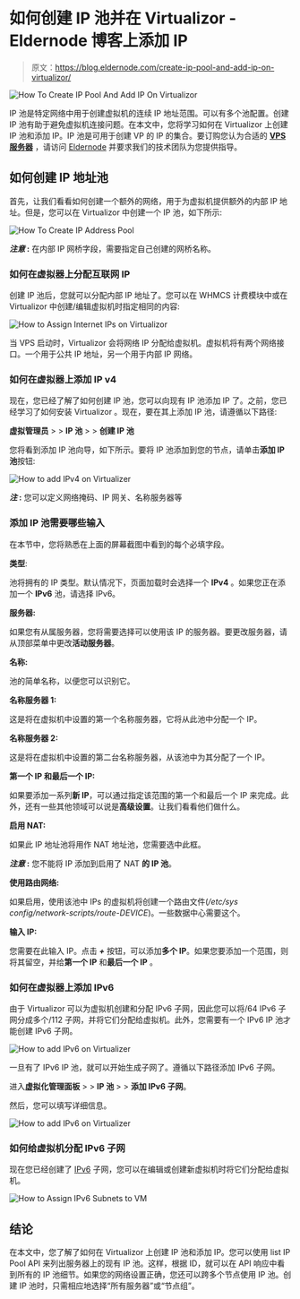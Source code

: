 # 如何创建 IP 池并在 Virtualizor - Eldernode 博客上添加 IP

> 原文：<https://blog.eldernode.com/create-ip-pool-and-add-ip-on-virtualizor/>

![How To Create IP Pool And Add IP On Virtualizor](img/ec323b158a9c659f893c29d5ab54ba9a.png)

IP 池是特定网络中用于创建虚拟机的连续 IP 地址范围。可以有多个池配置。创建 IP 池有助于避免虚拟机连接问题。在本文中，您将学习如何在 Virtualizor 上创建 IP 池和添加 IP。IP 池是可用于创建 VP 的 IP 的集合。要订购您认为合适的 **[VPS 服务器](https://eldernode.com/vps/)** ，请访问 [Eldernode](https://eldernode.com/) 并要求我们的技术团队为您提供指导。

## **如何创建 IP 地址池**

首先，让我们看看如何创建一个额外的网络，用于为虚拟机提供额外的内部 IP 地址。但是，您可以在 Virtualizor 中创建一个 IP 池，如下所示:

![How To Create IP Address Pool ](img/ece8f25483e696698c596d9556f95c1a.png)

***注意* :** 在内部 IP 网桥字段，需要指定自己创建的网桥名称。

### **如何在虚拟器上分配互联网 IP**

创建 IP 池后，您就可以分配内部 IP 地址了。您可以在 WHMCS 计费模块中或在 Virtualizor 中创建/编辑虚拟机时指定相同的内容:

![How to Assign Internet IPs on Virtualizor](img/24e4f470253364d081be4152301b31bd.png)

当 VPS 启动时，Virtualizor 会将网络 IP 分配给虚拟机。虚拟机将有两个网络接口。一个用于公共 IP 地址，另一个用于内部 IP 网络。

### **如何在虚拟器上添加 IP v4**

现在，您已经了解了如何创建 IP 池，您可以向现有 IP 池添加 IP 了。之前，您已经学习了如何安装 Virtualizor 。现在，要在其上添加 IP 池，请遵循以下路径:

**虚拟管理员** > > **IP 池** > > **创建 IP 池**

您将看到添加 IP 池向导，如下所示。要将 IP 池添加到您的节点，请单击**添加 IP 池**按钮:

![How to add IPv4 on Virtualizer](img/c333a7579ce6d367c4068f6011b6a9d1.png)

***注* :** 您可以定义网络掩码、IP 网关、名称服务器等

### **添加 IP 池需要哪些输入**

在本节中，您将熟悉在上面的屏幕截图中看到的每个必填字段。

**类型**:

池将拥有的 IP 类型。默认情况下，页面加载时会选择一个 **IPv4** 。如果您正在添加一个 **IPv6** 池，请选择 IPv6。

**服务器:**

如果您有从属服务器，您将需要选择可以使用该 IP 的服务器。要更改服务器，请从顶部菜单中更改**活动服务器**。

**名称:**

池的简单名称，以便您可以识别它。

**名称服务器 1:**

这是将在虚拟机中设置的第一个名称服务器，它将从此池中分配一个 IP。

**名称服务器 2:**

这是将在虚拟机中设置的第二台名称服务器，从该池中为其分配了一个 IP。

**第一个 IP 和最后一个 IP:**

如果要添加一系列**新 IP**，可以通过指定该范围的第一个和最后一个 IP 来完成。此外，还有一些其他领域可以说是**高级设置**。让我们看看他们做什么。

**启用 NAT:**

如果此 IP 地址池将用作 NAT 地址池，您需要选中此框。

***注意* :** 您不能将 IP 添加到启用了 NAT **的 IP 池**。

**使用路由网络:**

如果启用，使用该池中 IPs 的虚拟机将创建一个路由文件(*/etc/sys config/network-scripts/route-DEVICE*)。一些数据中心需要这个。

**输入 IP:**

您需要在此输入 IP。点击 ***+*** 按钮，可以添加**多个 IP**。如果您要添加一个范围，则将其留空，并给**第一个 IP** 和**最后一个 IP** 。

### **如何在虚拟器上添加 IPv6**

由于 Virtualizor 可以为虚拟机创建和分配 IPv6 子网，因此您可以将/64 IPv6 子网分成多个/112 子网，并将它们分配给虚拟机。此外，您需要有一个 IPv6 IP 池才能创建 IPv6 子网。

![How to add IPv6 on Virtualizer](img/158a24f4946e76ebe16b9ffef6981d91.png)

一旦有了 IPv6 IP 池，就可以开始生成子网了。遵循以下路径添加 IPv6 子网。

进入**虚拟化管理面板** > > **IP 池** > > **添加 IPv6 子网**。

然后，您可以填写详细信息。

![How to add IPv6 on Virtualizer](img/7a90fb9ad871ef0ac03efa8c91ec4980.png)

### **如何给虚拟机分配 IPv6 子网**

现在您已经创建了 [IPv6](https://blog.eldernode.com/ipv6-and-how-to-add-on-centos/) 子网，您可以在编辑或创建新虚拟机时将它们分配给虚拟机。

![How to Assign IPv6 Subnets to VM](img/31081db443919ca6c04b65e15099ee34.png)

## 结论

在本文中，您了解了如何在 Virtualizor 上创建 IP 池和添加 IP。您可以使用 list IP Pool API 来列出服务器上的现有 IP 池。这样，根据 ID，就可以在 API 响应中看到所有的 IP 池细节。如果您的网络设置正确，您还可以跨多个节点使用 IP 池。创建 IP 池时，只需相应地选择“所有服务器”或“节点组”。
